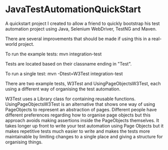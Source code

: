 # JavaTestAutomationQuickStart
A quickstart project I created to allow a friend to quickly bootstrap his test automation project using Java, Selenium WebDriver, TestNG and Maven.

There are several improvements that should be made if using this in a real-world project.  

To run the example tests: mvn integration-test

Tests are located based on their classname ending in "Test".

To run a single test: mvn -Dtest=W3Test integration-test

There are two example tests, W3Test and UsingPageObjectsW3Test, each using a different way of organising the test automation.

W3Test uses a Library class for containing reusable functions. UsingPageObjectsW3Test is an alternative that shows one way of using PageObjects to represent an abstraction of pages. Different people have different preferences regarding how to organise page objects but this approach avoids making assertions inside the PageObjects themselves.
It takes longer up front to write your test automation using Page Objects but it makes repetitive tests much easier to write and makes the tests more maintainable by limiting changes to a single place and giving a structure for organising things.
